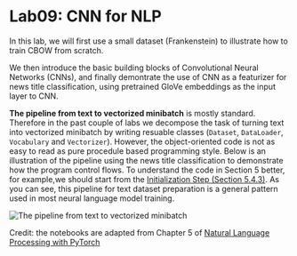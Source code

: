 Lab09: CNN for NLP
==================

In this lab, we will first use a small dataset (Frankenstein) to illustrate how to train CBOW from scratch. 

We then introduce the basic building blocks of Convolutional Neural Networks (CNNs), and finally demontrate the use of CNN as a featurizer for news title classification, using pretrained GloVe embeddings as the input layer to CNN. 

**The pipeline from text to vectorized minibatch** is mostly standard. Therefore in the past couple of labs we decompose the task of turning text into vectorized minibatch by writing resuable classes (`Dataset`, `DataLoader`, `Vocabulary` and `Vectorizer`). However, the object-oriented code is not as easy to read as pure procedule based programming style. Below is an illustration of the pipeline using the news title classification to demonstrate how the program control flows. To understand the code in Section 5 better, for example,we should start from the [Initialization Step (Section 5.4.3)](https://weiliu2k.github.io/CITS4012/cnn/Document_Classification_with_CNN.html#initializations). As you can see, this pipeline for text dataset preparation is a general pattern used in most neural language model training.

![The pipeline from text to vectorized minibatch](../images/dataset_vocabulary_vectorizer.png)

Credit: the notebooks are adapted from Chapter 5 of [Natural Language Processing with PyTorch](https://github.com/joosthub/PyTorchNLPBook/tree/master/chapters/chapter_5)
